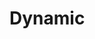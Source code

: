 # Dynamic

<demo vue="./dynamic.vue"
 :vueFiles="['./dynamic.vue', './components/button.tsx', './components/button.style.ts','./components/spin.tsx', './components/theme.tsx']"/>
